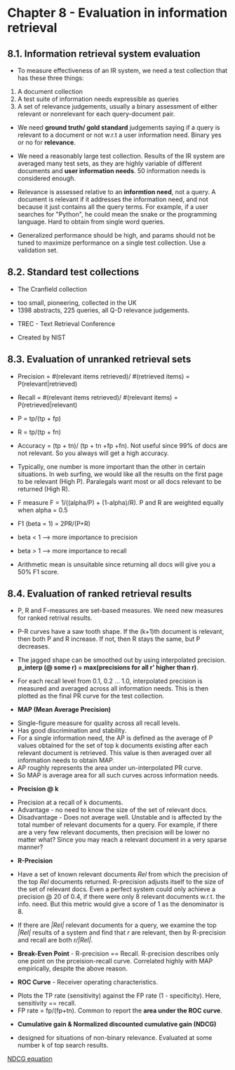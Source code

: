 # Chapter 8 - Evaluation in information retrieval

## 8.1. Information retrieval system evaluation

- To measure effectiveness of an IR system, we need a test collection that has these three things:
1. A document collection
2. A test suite of information needs expressible as queries
3. A set of relevance judgements, usually a binary assessment of either relevant or nonrelevant for each query-document pair.

- We need __ground truth/ gold standard__ judgements saying if a query is relevant to a document or not w.r.t a user information need. Binary yes or no for __relevance__.

- We need a reasonably large test collection. Results of the IR system are averaged many test sets, as they are highly variable of different documents and __user information needs__. 50 information needs is considered enough.

- Relevance is assessed relative to an __informtion need__, not a query. A document is relevant if it addresses the information need, and not because it just contains all the query terms. For example, if a user searches for "Python", he could mean the snake or the programming language. Hard to obtain from single word queries.

- Generalized performance should be high, and params should not be tuned to maximize performance on a single test collection. Use a validation set.

## 8.2. Standard test collections

- The Cranfield collection
* too small, pioneering, collected in the UK
* 1398 abstracts, 225 queries, all Q-D relevance judgements.

- TREC - Text Retrieval Conference
* Created by NIST

## 8.3. Evaluation of unranked retrieval sets

- Precision = #(relevant items retrieved)/ #(retrieved items) = P(relevant|retrieved)

- Recall = #(relevant items retrieved)/ #(relevant items) = P(retrieved|relevant)

- P = tp/(tp + fp)
- R = tp/(tp + fn)
- Accuracy = (tp + tn)/ (tp + tn +fp +fn). Not useful since 99% of docs are not relevant. So you always will get a high accuracy.
- Typically, one number is more important than the other in certain situations. In web surfing, we would like all the results on the first page to be relevant (High P). Paralegals want most or all docs relevant to be returned (High R).

- F measure F = 1/((alpha/P) + (1-alpha)/R). P and R are weighted equally when alpha = 0.5
- F1 (beta = 1) = 2PR/(P+R)
- beta < 1 --> more importance to precision
- beta > 1 --> more importance to recall
- Arithmetic mean is unsuitable since returning all docs will give you a 50% F1 score.

## 8.4. Evaluation of ranked retrieval results

- P, R and F-measures are set-based measures. We need new measures for ranked retrival results.

- P-R curves have a saw tooth shape. If the (k+1)th document is relevant, then both P and R increase. If not, then R stays the same, but P decreases.

- The jagged shape can be smoothed out by using interpolated precision. __p_interp (@ some r) = max(precisions for all r' higher than r)__.

- For each recall level from 0.1, 0.2 ... 1.0, interpolated precision is measured and averaged across all information needs. This is then plotted as the final PR curve for the test collection.

- __MAP (Mean Average Precision)__
* Single-figure measure for quality across all recall levels.
* Has good discrimination and stability.
* For a single information need, the AP is defined as the average of P values obtained for the set of top k documents existing after each relevant document is retrieved. This value is then averaged over all information needs to obtain MAP.
* AP roughly represents the area under un-interpolated PR curve.
* So MAP is average area for all such curves across information needs.

- __Precision @ k__
* Precision at a recall of k documents.
* Advantage - no need to know the size of the set of relevant docs.
* Disadvantage - Does not average well. Unstable and is affected by the total number of relevant documents for a query. For example, if there are a very few relevant documents, then precision will be lower no matter what? Since you may reach a relevant document in a very sparse manner?

- __R-Precision__
* Have a set of known relevant documents _Rel_ from which the precision of the top _Rel_ documents returned. R-precision adjusts itself to the size of the set of relevant docs. Even a perfect system could only achieve a precision @ 20 of 0.4, if there were only 8 relevant documents w.r.t. the info. need. But this metric would give a score of 1 as the denominator is 8.

* If there are _|Rel|_ relevant documents for a query, we examine the top _|Rel|_ results of a system and find that _r_ are relevant, then by R-precision and recall are both _r/|Rel|_.

 - __Break-Even Point__ - R-precision == Recall. R-precision describes only one point on the prceision-recall curve. Correlated highly with MAP empirically, despite the above reason.

 - __ROC Curve__ - Receiver operating characteristics.
 * Plots the TP rate (sensitivity) against the FP rate (1 - specificity). Here, sensitivity == recall.
 * FP rate = fp/(fp+tn). Common to report the __area under the ROC curve__.

 - __Cumulative gain & Normalized discounted cumulative gain (NDCG)__
 * designed for situations of non-binary relevance. Evaluated at some number k of top search results. 

 [NDCG equation](images/NDCG_equation.png)
